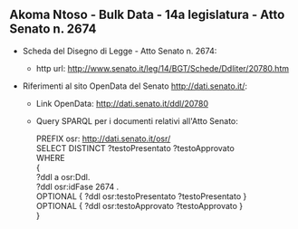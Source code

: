 ## Akoma Ntoso - Bulk Data - 14a legislatura - Atto Senato n. 2674 ##

* Scheda del Disegno di Legge - Atto Senato n. 2674:
	* http url: http://www.senato.it/leg/14/BGT/Schede/Ddliter/20780.htm

* Riferimenti al sito OpenData del Senato http://dati.senato.it/:
	* Link OpenData: http://dati.senato.it/ddl/20780
	* Query SPARQL per i documenti relativi all'Atto Senato:

        PREFIX osr: <http://dati.senato.it/osr/>  
		SELECT DISTINCT ?testoPresentato ?testoApprovato  
		WHERE  
		{  
		    ?ddl a osr:Ddl.  
		    ?ddl osr:idFase 2674 .  
		    OPTIONAL { ?ddl osr:testoPresentato ?testoPresentato }  
		    OPTIONAL { ?ddl osr:testoApprovato ?testoApprovato }  
		}
		